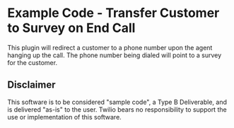 # Example Code - Transfer Customer to Survey on End Call

This plugin will redirect a customer to a phone number upon the agent hanging up the call. The phone number being dialed will point to a survey for the customer.

## Disclaimer

This software is to be considered "sample code", a Type B Deliverable, and is delivered "as-is" to the user. Twilio bears no responsibility to support the use or implementation of this software.
